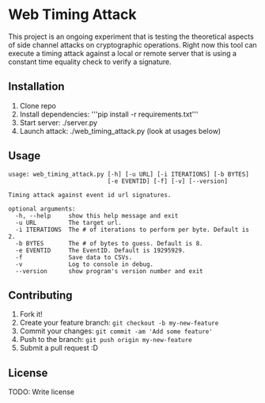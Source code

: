 # Web Timing Attack
This project is an ongoing experiment that is testing the theoretical aspects of side channel attacks on cryptographic operations. 
Right now this tool can execute a timing attack against a local or remote server that is using a constant time equality check to verify a signature.

## Installation
 1. Clone repo
 2. Install dependencies: '''pip install -r requirements.txt'''
 3. Start server: ./server.py
 4. Launch attack: ./web_timing_attack.py (look at usages below)

## Usage
```
usage: web_timing_attack.py [-h] [-u URL] [-i ITERATIONS] [-b BYTES]                                                                                                                                          
                            [-e EVENTID] [-f] [-v] [--version]                                                                                                                                                
                                                                                                                                                                                                              
Timing attack against event id url signatures.                                                                                                                                                                
                                                                                                                                                                                                              
optional arguments:                                                                                                                                                                                           
  -h, --help     show this help message and exit                                                                                                                                                              
  -u URL         The target url.                                                                                                                                                                              
  -i ITERATIONS  The # of iterations to perform per byte. Default is 2.                                                                                                                                       
  -b BYTES       The # of bytes to guess. Default is 8.                                                                                                                                                       
  -e EVENTID     The EventID. Default is 19295929.                                                                                                                                                            
  -f             Save data to CSVs.                                                                                                                                                                           
  -v             Log to console in debug.                                                                                                                                                                     
  --version      show program's version number and exit   

```
## Contributing
1. Fork it!
2. Create your feature branch: `git checkout -b my-new-feature`
3. Commit your changes: `git commit -am 'Add some feature'`
4. Push to the branch: `git push origin my-new-feature`
5. Submit a pull request :D

## License
TODO: Write license
